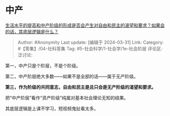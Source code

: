 # 中产
[生活水平的提高和中产阶级的形成是否会产生对自由和民主的渴望和要求？如果会的话，其底层逻辑是什么？](https://www.zhihu.com/question/547131377/answer/3449339727)

> Author: #Anonymity
> Last update: [编辑于 2024-03-31]
> Link:
> Category: #【答集】/04-社科答集 
> Tag: #5-社会科学/1-社会学/1e-社会阶层 
> 评论区:
> 泛讨论:

第一，中产只是个阶层，不是个阶级。

第二，中产阶层绝大多数——如果不是全部的话——属于无产阶级。

**第三，作为阶级的共同意志，自由和民主是且只会是无产阶级的渴望和要求。**

把“中产阶层”看作“资产阶级”纯属对基本社会理论无知的结果。

其底层逻辑是上课不学习，短视频鬼扯看太多。